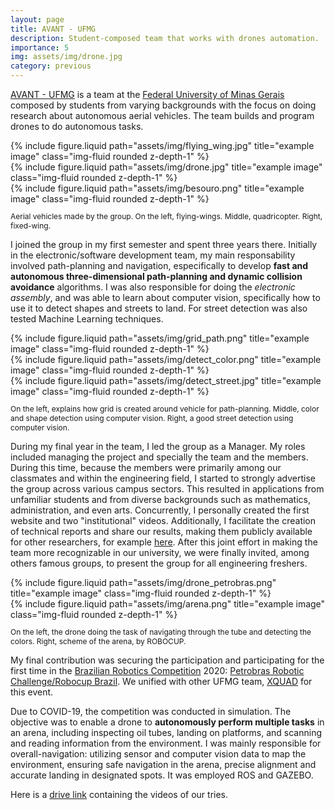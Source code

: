 ```yaml
---
layout: page
title: AVANT - UFMG
description: Student-composed team that works with drones automation.
importance: 5
img: assets/img/drone.jpg
category: previous
---
```

[AVANT - UFMG](https://avant-ufmg.wixsite.com/avantufmg) is a team at the [Federal University of Minas Gerais](https://ufmg.br/) composed by students from varying backgrounds with the focus on doing research about autonomous aerial vehicles. The team builds and program drones to do autonomous tasks.

<div class="row justify-content-sm-center">
    <div class="col-sm-4 mt-3 mt-md-0">
    {% include figure.liquid path="assets/img/flying_wing.jpg" title="example image" class="img-fluid rounded z-depth-1" %}
  </div>
    <div class="col-sm-3 mt-3 mt-md-0">
    {% include figure.liquid path="assets/img/drone.jpg" title="example image" class="img-fluid rounded z-depth-1" %}
  </div>
    <div class="col-sm-4 mt-3 mt-md-0">
    {% include figure.liquid path="assets/img/besouro.png" title="example image" class="img-fluid rounded z-depth-1" %}
  </div>
  <p style="font-size: 12px;" class="text-center"> Aerial vehicles made by the group. On the left, flying-wings. Middle, quadricopter. Right, fixed-wing. 
</p>
</div>

I joined the group in my first semester and spent three years there. Initially in the electronic/software development team, my main responsability involved path-planning and navigation, especifically to develop **fast and autonomous three-dimensional path-planning and dynamic collision avoidance** algorithms. I was also responsible for doing the *electronic assembly*, and was able to learn about computer vision, specifically how to use it to detect shapes and streets to land. For street detection was also tested Machine Learning techniques.

<div class="row justify-content-sm-center">
    <div class="col-sm-4 mt-3 mt-md-0">
    {% include figure.liquid path="assets/img/grid_path.png" title="example image" class="img-fluid rounded z-depth-1" %}
  </div>
    <div class="col-sm-3 mt-3 mt-md-0">
    {% include figure.liquid path="assets/img/detect_color.png" title="example image" class="img-fluid rounded z-depth-1" %}
  </div>
    <div class="col-sm-4 mt-3 mt-md-0">
    {% include figure.liquid path="assets/img/detect_street.jpg" title="example image" class="img-fluid rounded z-depth-1" %}
  </div>
  <p style="font-size: 12px;" class="text-center"> On the left, explains how grid is created around vehicle for path-planning. Middle, color and shape detection using computer vision. Right, a good street detection using computer vision. 
</p>
</div>

During my final year in the team, I led the group as a Manager. My roles included managing the project and specially the team and the members. During this time, because the members were primarily among our classmates and within the engineering field, I started to strongly advertise the group across various campus sectors. This resulted in applications from unfamiliar students and from diverse backgrounds such as mathematics, administration, and even arts. Concurrently, I personally created the first website and two "institutional" videos. Additionally, I facilitate the creation of technical reports and share our results, making them publicly available for other researchers, for example [here](https://drive.google.com/drive/u/0/folders/1ztiF_SVXgVnZf-VjEns1Qp_NAFMY7spy).  After this joint effort in making the team more recognizable in our university, we were finally invited, among others famous groups, to present the group for all engineering freshers. 

<div class="row justify-content-sm-center">
  <div class="col-sm-7 mt-3 mt-md-0">
    {% include figure.liquid path="assets/img/drone_petrobras.png" title="example image" class="img-fluid rounded z-depth-1" %}
  </div>
  <div class="col-sm-5 mt-3 mt-md-0">
    {% include figure.liquid path="assets/img/arena.png" title="example image" class="img-fluid rounded z-depth-1" %}
  </div>
    <p style="font-size: 12px;" class="text-center"> On the left, the drone doing the task of navigating through the tube and detecting the colors. Right, scheme of the arena, by ROBOCUP.
</p>
</div>

My final contribution was securing the participation and participating for the first time in the [Brazilian Robotics Competition](https://cbr.robocup.org.br/) 2020: [Petrobras Robotic Challenge/Robocup Brazil](https://cbr.robocup.org.br/index.php/2020/01/01/nova-categoria-desafio-de-robotica-petrobras/). We unified with other UFMG team, [XQUAD](https://homepages.dcc.ufmg.br/~doug/site/pt/xquad/) for this event.

Due to COVID-19, the competition was conducted in simulation. The objective was to enable a drone to **autonomously perform multiple tasks** in an arena, including inspecting oil tubes, landing on platforms, and scanning and reading information from the environment. I was mainly responsible for overall-navigation: utilizing sensor and computer vision data to map the environment, ensuring safe navigation in the arena, precise alignment and accurate landing in designated spots. It was employed ROS and GAZEBO.

Here is a [drive link](https://drive.google.com/drive/folders/1raLP7iNX6bGCTjW3AdsK4p8WnqvgdSlb?usp=sharing) containing the videos of our tries.





